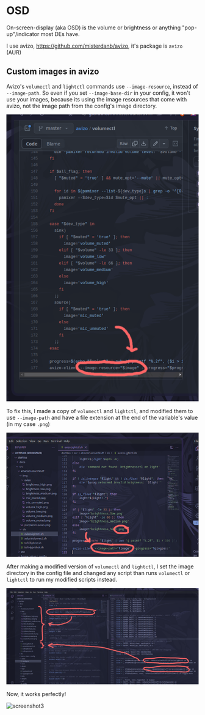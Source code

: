 # OSD

On-screen-display (aka OSD) is the volume or brightness or anything "pop-up"/indicator most DEs have.

I use avizo, https://github.com/misterdanb/avizo, it's package is `avizo` (AUR)

## Custom images in avizo

Avizo's `volumectl` and `lightctl` commands use `--image-resource`, instead of `--image-path`. So even if you set `--image-base-dir` in your config, it won't use your images, because its using the image resources that come with avizo, not the image path from the config's image directory. 

![screenshot0](../img/osdScreenshot0.png)


To fix this, I made a copy of `volumectl` and `lightctl`, and modified them to use `--image-path` and have a file extension at the end of the variable's value (in my case `.png`) 

![screenshot1](../img/osdScreenshot1.png)

After making a modified version of `volumectl` and `lightctl`, I set the image directory in the config file and changed any script than runs `volumectl` or `lightctl` to run my modified scripts instead.

![screenshot2](../img/osdScreenshot2.png)

Now, it works perfectly!

![screenshot3](../img/osdScreenshot3.png)
